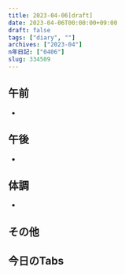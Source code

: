 ```yaml
---
title: 2023-04-06[draft]
date: 2023-04-06T00:00:00+09:00
draft: false
tags: ["diary", ""]
archives: ["2023-04"]
n年日記: ["0406"]
slug: 334509
---
```

## 午前
- 
## 午後
- 
## 体調
- 
## その他
## 今日のTabs
